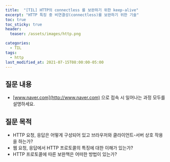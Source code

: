 ```yaml
---
title:  "[TIL] HTTP의 connectless 를 보완하기 위한 keep-alive"
excerpt: "HTTP 특징 중 비연결성(connectless)를 보완하기 위한 기술"
toc: true
toc_sticky: true
header:
  teaser: /assets/images/http.png

categories:
  - TIL
tags:
  - http
last_modified_at: 2021-07-15T08:00:00-05:00
---
```


## 질문 내용

- [www.naver.com](http://www.naver.com) 으로 접속 시 일어나는 과정 모두를 설명하세요.

## 질문 목적

- HTTP 요청, 응답은 어떻게 구성되어 있고 브라우저와 클라이언트-서버 상호 작용을 하는가?
- 웹 요청, 응답에서 HTTP 프로토콜의 특징에 대한 이해가 있는가?
- HTTP 프로토콜에 따른 보완책은 어떠한 방법이 있는가?